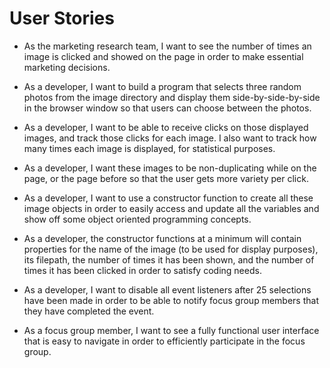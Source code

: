 # User Stories
- As the marketing research team, I want to see the number of times an image is clicked and showed on the page in order to make essential marketing decisions.

- As a developer, I want to build a program that selects three random photos from the image directory and display them side-by-side-by-side in the browser window so that users can choose between the photos.

- As a developer, I want to be able to receive clicks on those displayed images, and track those clicks for each image. I also want to track how many times each image is displayed, for statistical purposes.

- As a developer, I want these images to be non-duplicating while on the page, or the page before so that the user gets more variety per click.

- As a developer, I want to use a constructor function to create all these image objects in order to easily access and update all the variables and show off some object oriented programming concepts.

- As a developer, the constructor functions at a minimum will contain properties for the name of the image (to be used for display purposes), its filepath, the number of times it has been shown, and the number of times it has been clicked in order to satisfy coding needs.

- As a developer, I want to disable all event listeners after 25 selections have been made in order to be able to notify focus group members that they have completed the event.

- As a focus group member, I want to see a fully functional user interface that is easy to navigate in order to efficiently participate in the focus group.
